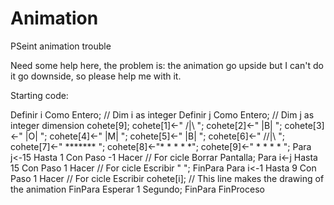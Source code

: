 # Animation
PSeint animation trouble

Need some help here, the problem is: the animation go upside but I can't do it go downside, so please help me with it.

Starting code: 

  Definir i Como Entero; // Dim i as integer
    Definir j Como Entero; // Dim j as integer
    dimension cohete[9]; 
    cohete[1]<-"   /|\   ";
    cohete[2]<-"   |B|   ";
    cohete[3]<-"   |O|   ";
    cohete[4]<-"   |M|   ";
    cohete[5]<-"   |B|   ";
    cohete[6]<-"  //|\\  ";
    cohete[7]<-" ******* ";
    cohete[8]<-"* * * * *";
    cohete[9]<-" * * * * ";
    Para j<-15 Hasta 1 Con Paso -1 Hacer // For cicle
        Borrar Pantalla;
        Para i<-j Hasta 15 Con Paso 1 Hacer // For cicle
            Escribir "     ";
        FinPara
        Para i<-1 Hasta 9 Con Paso 1 Hacer // For cicle
            Escribir cohete[i];            // This line makes the drawing of the animation
        FinPara
        Esperar 1 Segundo;
    FinPara
FinProceso
